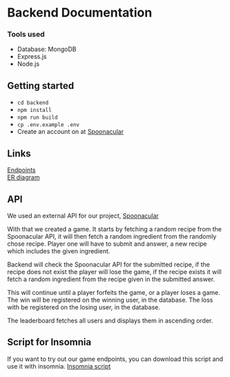 # Backend Documentation
### Tools used
+ Database: MongoDB
+ Express.js
+ Node.js

## Getting started
+ ```cd backend```
+ ```npm install```
+ ```npm run build```
+ ```cp .env.example .env```
+ Create an account on at [Spoonacular](https://spoonacular.com/food-api/docs)

## Links
[Endpoints](backend\design.md)  
[ER diagram](https://drawsql.app/teams/hej-8/diagrams/who-is-the-foodie)  

## API
We used an external API for our project, [Spoonacular](https://spoonacular.com/food-api/docs)

With that we created a game. It starts by fetching a random recipe from the Spoonacular API, it will then fetch a random ingredient from the randomly chose recipe. Player one will have to submit and answer, a new recipe which includes the given ingredient.  

Backend will check the Spoonacular API for the submitted recipe, if the recipe does not exist the player will lose the game, if the recipe exists it will fetch a random ingredient from the recipe given in the submitted answer.  

This will continue until a player forfeits the game, or a player loses a game. The win will be registered on the winning user, in the database. The loss with be registered on the losing user, in the database.

The leaderboard fetches all users and displays them in ascending order.  

## Script for Insomnia
If you want to try out our game endpoints, you can download this script and use it with insomnia.
[Insomnia script](./Insomnia_2025-06-10.yaml)